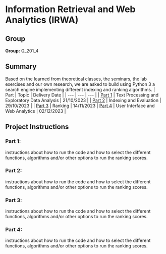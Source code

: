 # Information Retrieval and Web Analytics (IRWA)
## Group 
**Group:** G_201_4

## Summary
Based on the learned from theoretical classes, the seminars, the lab exercises and our own research, we are asked to build using Python 3 a search engine implementing different indexing and ranking algorithms.
| Part | Topic | Delivery Date |
| --- | --- | --- |
| [Part 1](https://github.com/ialexmp/IRWA/tree/master/part-1)  | Text Processing and Exploratory Data Analysis | 21/10/2023 |
| [Part 2](https://github.com/ialexmp/IRWA/tree/master/part-2) | Indexing and Evaluation | 29/10/2023 |
| [Part 3](https://github.com/ialexmp/IRWA/tree/master/part-3) | Ranking | 14/11/2023
| [Part 4](https://github.com/ialexmp/IRWA/tree/master/part-4) | User Interface and Web Analytics  | 02/12/2023 |

## Project Instructions
### Part 1:
instructions about how to run the code and how to select the different functions, algorithms
and/or other options to run the ranking scores.

### Part 2:
instructions about how to run the code and how to select the different functions, algorithms
and/or other options to run the ranking scores.

### Part 3:
instructions about how to run the code and how to select the different functions, algorithms
and/or other options to run the ranking scores.

### Part 4: 
instructions about how to run the code and how to select the different functions, algorithms
and/or other options to run the ranking scores.
